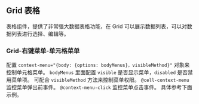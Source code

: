 <div class="demo-header">
<p class="overviewicon">
  <span class="wapi-list-form"/>
</p>

## Grid 表格

<nova-uxlink widget-name="Grid"></nova-uxlink>

表格组件，提供了非常强大数据表格功能，在 Grid 可以展示数据列表，可以对数据列表进行选择、编辑等。
</div>

### Grid-右键菜单-单元格菜单

配置 `context-menu="{body: {options: bodyMenus}，visibleMethod}"` 对象来控制单元格菜单。
`bodyMenus` 里面配置 `visible` 是否显示菜单，`disabled` 是否禁用菜单项。
可配合 `visibleMethod` 方法来控制菜单权限。
`@cell-context-menu` 监控菜单弹出前事件。
`@context-menu-click` 监控菜单点击事件。
具体参考下面示例。

<nova-demo-view link="grid/grid_Example/shortcutMenu/cell-menu"></nova-demo-view>

<br>
